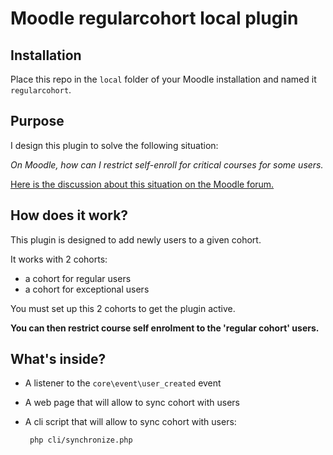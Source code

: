 # Moodle regularcohort local plugin

## Installation

Place this repo in the `local` folder of your Moodle installation and named it `regularcohort`. 

## Purpose

I design this plugin to solve the following situation: 

*On Moodle, how can I restrict self-enroll for critical courses for some users.*

[Here is the discussion about this situation on the Moodle forum.](https://moodle.org/mod/forum/discuss.php?d=354241)

## How does it work?
This plugin is designed to add newly users to a given cohort.

It works with 2 cohorts:
- a cohort for regular users
- a cohort for exceptional users

You must set up  this 2 cohorts to get the plugin active.

**You can then restrict course self enrolment to the 'regular cohort' users.**

## What's inside?

 - A listener to the `core\event\user_created` event
 - A web page that will allow to sync cohort with users
 - A cli script that will allow to sync cohort with users: 
 
        php cli/synchronize.php 